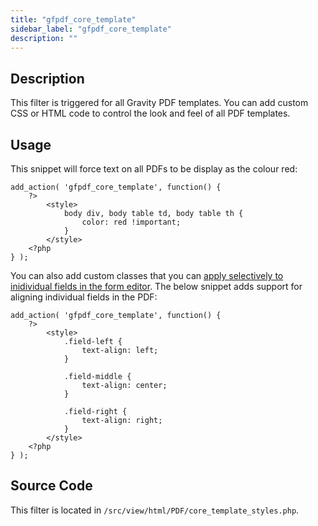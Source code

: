 ```yaml
---
title: "gfpdf_core_template"
sidebar_label: "gfpdf_core_template"
description: ""
---
```


## Description 

This filter is triggered for all Gravity PDF templates. You can add custom CSS or HTML code to control the look and feel of all PDF templates.

## Usage 

This snippet will force text on all PDFs to be display as the colour red:

``` 
add_action( 'gfpdf_core_template', function() {
	?>
		<style>
			body div, body table td, body table th {
				color: red !important;
			}
		</style>
	<?php
} );
```

You can also add custom classes that you can [apply selectively to inidividual fields in the form editor](https://docs.gravityforms.com/css-ready-classes/#how-to-use-ready-classes). The below snippet adds support for aligning individual fields in the PDF:

```
add_action( 'gfpdf_core_template', function() {
	?>
		<style>
	        .field-left {
		        text-align: left;
	        }
	
	        .field-middle {
		        text-align: center;
	        }
	
	        .field-right {
		        text-align: right;
	        }
		</style>
	<?php
} );
```

## Source Code 

This filter is located in `/src/view/html/PDF/core_template_styles.php`.
